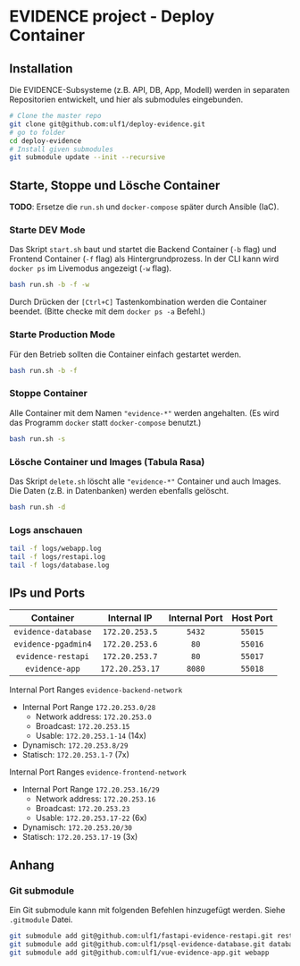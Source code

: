 # EVIDENCE project - Deploy Container


## Installation
Die EVIDENCE-Subsysteme (z.B. API, DB, App, Modell) werden in separaten Repositorien entwickelt, und hier als submodules eingebunden.

```sh
# Clone the master repo
git clone git@github.com:ulf1/deploy-evidence.git
# go to folder
cd deploy-evidence
# Install given submodules
git submodule update --init --recursive
```


## Starte, Stoppe und Lösche Container
**TODO**: Ersetze die `run.sh` und `docker-compose` später durch Ansible (IaC).


### Starte DEV Mode
Das Skript `start.sh` baut und startet die Backend Container (`-b` flag) und Frontend Container (`-f` flag) als Hintergrundprozess.
In der CLI kann wird `docker ps` im Livemodus angezeigt (`-w` flag).

```bash
bash run.sh -b -f -w
```

Durch Drücken der `[Ctrl+C]` Tastenkombination werden die Container beendet. 
(Bitte checke mit dem `docker ps -a` Befehl.)


### Starte Production Mode
Für den Betrieb sollten die Container einfach gestartet werden.

```bash
bash run.sh -b -f
```


### Stoppe Container
Alle Container mit dem Namen `"evidence-*"` werden angehalten.
(Es wird das Programm `docker` statt `docker-compose` benutzt.)

```bash
bash run.sh -s
```


### Lösche Container und Images (Tabula Rasa)
Das Skript `delete.sh` löscht alle `"evidence-*"` Container und auch Images.
Die Daten (z.B. in Datenbanken) werden ebenfalls gelöscht.

```bash
bash run.sh -d
```


### Logs anschauen

```sh
tail -f logs/webapp.log
tail -f logs/restapi.log
tail -f logs/database.log
```

## IPs und Ports


| Container | Internal IP | Internal Port | Host Port |
|:---------:|:-----------:|:-------------:|:---------:|
| `evidence-database` | `172.20.253.5` | `5432` | `55015` |
| `evidence-pgadmin4` | `172.20.253.6` | `80` | `55016` |
| `evidence-restapi`  | `172.20.253.7` | `80` | `55017` |
| `evidence-app`      | `172.20.253.17` | `8080` | `55018` |


Internal Port Ranges `evidence-backend-network`

- Internal Port Range `172.20.253.0/28`
    - Network address: `172.20.253.0`
    - Broadcast: `172.20.253.15`
    - Usable: `172.20.253.1-14` (14x)
- Dynamisch: `172.20.253.8/29`
- Statisch: `172.20.253.1-7` (7x)

Internal Port Ranges `evidence-frontend-network`

- Internal Port Range `172.20.253.16/29`
    - Network address: `172.20.253.16`
    - Broadcast: `172.20.253.23`
    - Usable: `172.20.253.17-22` (6x)
- Dynamisch: `172.20.253.20/30` 
- Statisch: `172.20.253.17-19` (3x)


## Anhang

### Git submodule
Ein Git submodule kann mit folgenden Befehlen hinzugefügt werden. 
Siehe `.gitmodule` Datei.

```sh
git submodule add git@github.com:ulf1/fastapi-evidence-restapi.git restapi
git submodule add git@github.com:ulf1/psql-evidence-database.git database
git submodule add git@github.com:ulf1/vue-evidence-app.git webapp
```
